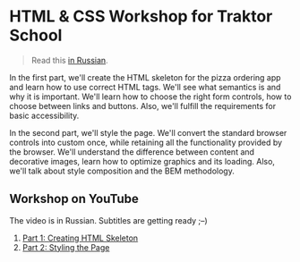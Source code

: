 # HTML & CSS Workshop for Traktor School

> Read this [in Russian](./docs/ru.md).

In the first part, we'll create the HTML skeleton for the pizza ordering app and learn how to use correct HTML tags. We'll see what semantics is and why it is important. We'll learn how to choose the right form controls, how to choose between links and buttons. Also, we'll fulfill the requirements for basic accessibility.

In the second part, we'll style the page. We'll convert the standard browser controls into custom once, while retaining all the functionality provided by the browser. We'll understand the difference between content and decorative images, learn how to optimize graphics and its loading. Also, we'll talk about style composition and the BEM methodology.

## Workshop on YouTube

The video is in Russian. Subtitles are getting ready ;–)

1. [Part 1: Creating HTML Skeleton](https://www.youtube.com/watch?v=kbG5LjDmbEI)
1. [Part 2: Styling the Page](https://www.youtube.com/watch?v=ZqLgzJ-8iGo)
